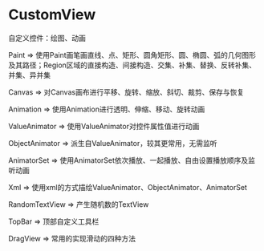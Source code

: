 ﻿# CustomView
自定义控件：绘图、动画

Paint => 使用Paint画笔画直线、点、矩形、圆角矩形、圆、椭圆、弧的几何图形及其路径；Region区域的直接构造、间接构造、交集、补集、替换、反转补集、并集、异并集

Canvas => 对Canvas画布进行平移、旋转、缩放、斜切、裁剪、保存与恢复

Animation => 使用Animation进行透明、伸缩、移动、旋转动画

ValueAnimator => 使用ValueAnimator对控件属性值进行动画

ObjectAnimator => 派生自ValueAnimator，较其更常用，无需监听

AnimatorSet => 使用AnimatorSet依次播放、一起播放、自由设置播放顺序及监听动画

Xml => 使用xml的方式描绘ValueAnimator、ObjectAnimator、AnimatorSet

RandomTextView => 产生随机数的TextView

TopBar => 顶部自定义工具栏

DragView => 常用的实现滑动的四种方法
